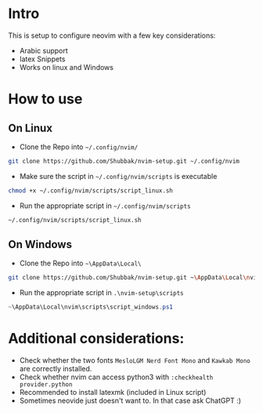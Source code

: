 # Intro
This is setup to configure neovim with a few key considerations:
+ Arabic support
+ latex Snippets
+ Works on linux and Windows

# How to use
## On Linux
+ Clone the Repo into `~/.config/nvim/`
```bash
git clone https://github.com/Shubbak/nvim-setup.git ~/.config/nvim
```
+ Make sure the script in `~/.config/nvim/scripts` is executable
```bash
chmod +x ~/.config/nvim/scripts/script_linux.sh
```
+ Run the appropriate script in `~/.config/nvim/scripts`
```bash
~/.config/nvim/scripts/script_linux.sh
``` 

## On Windows
+ Clone the Repo into `~\AppData\Local\`
```bash
git clone https://github.com/Shubbak/nvim-setup.git ~\AppData\Local\nvim
```
+ Run the appropriate script in `.\nvim-setup\scripts`
```Powershell
~\AppData\Local\nvim\scripts\script_windows.ps1
```


# Additional considerations:
+ Check whether the two fonts `MesloLGM Nerd Font Mono` and `Kawkab Mono` are correctly installed.
+ Check whether nvim can access python3 with `:checkhealth provider.python`
+ Recommended to install latexmk (included in Linux script)
+ Sometimes neovide just doesn't want to. In that case ask ChatGPT :)

